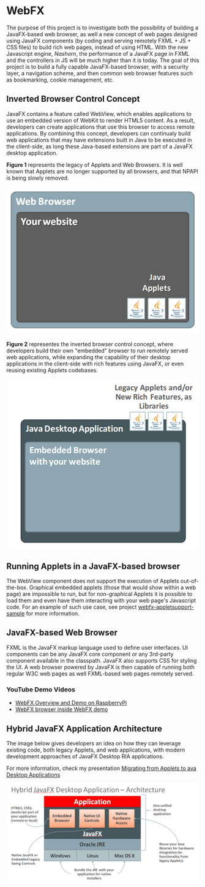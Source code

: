 WebFX
=====
The purpose of this project is to investigate both the possibility of building a JavaFX-based web browser, as well a new concept of web pages designed using JavaFX components (by coding and serving remotely FXML + JS + CSS files) to build rich web pages, instead of using HTML. With the new Javascript engine, *Nashorn*, the performance of a JavaFX page in FXML and the controllers in JS will be much higher than it is today. The goal of this project is to build a fully capable JavaFX-based browser, with a security layer, a navigation scheme, and then common web browser features such as bookmarking, cookie management, etc.

## Inverted Browser Control Concept
JavaFX contains a feature called WebView, which enables applications to use an embedded version of WebKit to render HTML5 content. As a result, developers can create applications that use this browser to access remote applications. By combining this concept, developers can continualy build web applications that may have extensions built in Java to be executed in the client-side, as long these Java-based extensions are part of a JavaFX desktop application.

**Figure 1** represents the legacy of Applets and Web Browsers. It is well known that Applets are no longer supported by all browsers, and that NPAPI is being slowly removed.

![Figure 1](browser-applet-1.png) 

**Figure 2** representes the inverted browser control concept, where developers build their own "embedded" browser to run remotely served web applications, while expanding the capability of their desktop applications in the client-side with rich features using JavaFX, or even reusing existing Applets codebases.

![Figure 2](browser-applet-2.png) 

## Running Applets in a JavaFX-based browser
The WebView component does not support the execution of Applets out-of-the-box. Graphical embedded applets (those that would show within a web page) are impossible to run, but for non-graphical Applets it is possible to load them and even have them interacting with your web page's Javascript code. For an example of such use case, see project [webfx-appletsupport-sample](webfx-appletsupport-sample/) for more information.

## JavaFX-based Web Browser
FXML is the JavaFX markup language used to define user interfaces. UI components can be any JavaFX core component or any 3rd-party component available in the classpath. JavaFX also supports CSS for styling the UI. A web browser powered by JavaFX is then capable of running both regular W3C web pages as well FXML-based web pages remotely served.

### YouTube Demo Videos
 - [WebFX Overview and Demo on RaspberryPi](https://www.youtube.com/watch?v=bzmdkjnbFkI)
 - [WebFX browser inside WebFX demo](https://www.youtube.com/watch?v=2LUF7lgpKLg#t=11)

## Hybrid JavaFX Application Architecture
The image below gives developers an idea on how they can leverage existing code, both legacy Applets, and web applications, with modern development approaches of JavaFX Desktop RIA applications. 

For more information, check my presentation [Migrating from Applets to ava Desktop Applications](http://www.slideshare.net/secret/argcpDl5gchOAE)

![Figure 3](hybrid-javafx-architecture.png)
